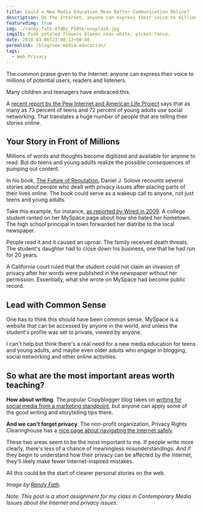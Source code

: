 ```yaml
---
title: Could a New Media Education Mean Better Communication Online?
description: On the Internet, anyone can express their voice to millions of potential users, readers and listeners. Or can they?
featuredimg: true
img: ./randy-fath-07dDz_PI05k-unsplash.jpg
imgalt: Pink petaled flowers blooms near white, picket fence.
date: 2010-03-06T23:00:13+00:00
permalink: /blog/new-media-education/
tags:
  - Web Privacy
---
```


The common praise given to the Internet: anyone can express their voice to millions of potential users, readers and listeners.

Many children and teenagers have embraced this.

A [recent report by the Pew Internet and American Life Project](http://www.pewinternet.org/Reports/2010/Social-Media-and-Young-Adults.aspx) says that as many as 73 percent of teens and 72 percent of young adults use social networking. That translates a huge number of people that are telling their stories online.

## Your Story in Front of Millions

Millions of words and thoughts become digitized and available for anyone to read. But do teens and young adults realize the possible consequences of pumping out content.

In his book, [The Future of Reputation](http://www.amazon.com/Future-Reputation-Gossip-Privacy-Internet/dp/0300124988), Daniel J. Solove recounts several stories about people who dealt with privacy issues after placing parts of their lives online. The book could serve as a wakeup call to anyone, not just teens and young adults.

Take this example, for instance, [as reported by Wired in 2009](http://www.wired.com/threatlevel/2009/04/myspace-diatrib/). A college student ranted on her MySpace page about how she hated her hometown. The high school principal in town forwarded her diatribe to the local newspaper.

People read it and it caused an uproar. The family received death threats. The student's daughter had to close down his business, one that he had run for 20 years.

A California court ruled that the student could not claim an invasion of privacy after her words were published in the newspaper without her permission. Essentially, what she wrote on MySpace had become public record.

## Lead with Common Sense

One has to think this should have been common sense. MySpace is a website that can be accessed by anyone in the world, and unless the student's profile was set to private, viewed by anyone.

I can't help but think there's a real need for a new media education for teens and young adults, and maybe even older adults who engage in blogging, social networking and other online activities.

## So what are the most important areas worth teaching?

**How about writing**. The popular Copyblogger blog takes on [writing for social media from a marketing standpoint](http://www.copyblogger.com/writing-for-social-media/), but anyone can apply some of the good writing and storytelling tips there.

**And we can't forget privacy**. The non-profit organization, Privacy Rights Clearinghouse has a [nice page about navigating the Internet safely](http://www.privacyrights.org/fs/fs18-cyb.htm).

These two areas seem to be the most important to me. If people write more clearly, there's less of a chance of meaningless misunderstandings. And if they begin to understand how their privacy can be affected by the Internet, they'll likely make fewer Internet-inspired mistakes.

All this could be the start of clearer personal stories on the web.

_Image by [Randy Fath](https://unsplash.com/photos/07dDz_PI05k)._

_Note: This post is a short assignment for my class in Contemporary Media Issues about the Internet and privacy issues._
